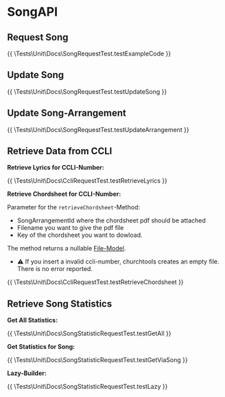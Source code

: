 # SongAPI

## Request Song

{{ \Tests\Unit\Docs\SongRequestTest.testExampleCode }}

## Update Song

{{ \Tests\Unit\Docs\SongRequestTest.testUpdateSong }}

## Update Song-Arrangement

{{ \Tests\Unit\Docs\SongRequestTest.testUpdateArrangement }}

## Retrieve Data from CCLI

**Retrieve Lyrics for CCLI-Number:**

{{ \Tests\Unit\Docs\CcliRequestTest.testRetrieveLyrics }}

**Retrieve Chordsheet for CCLI-Number:**

Parameter for the `retrieveChordsheet`-Method:

* SongArrangementId where the chordsheet pdf should be attached
* Filename you want to give the pdf file
* Key of the chordsheet you want to dowload.

The method returns a nullable [File-Model](/../../src/Models/File.php).

- ⚠ If you insert a invalid ccli-number, churchtools creates an empty file. There is no error reported.

{{ \Tests\Unit\Docs\CcliRequestTest.testRetrieveChordsheet }}

## Retrieve Song Statistics

**Get All Statistics:**

{{ \Tests\Unit\Docs\SongStatisticRequestTest.testGetAll }}

**Get Statistics for Song:**

{{ \Tests\Unit\Docs\SongStatisticRequestTest.testGetViaSong }}

**Lazy-Builder:**

{{ \Tests\Unit\Docs\SongStatisticRequestTest.testLazy }}
